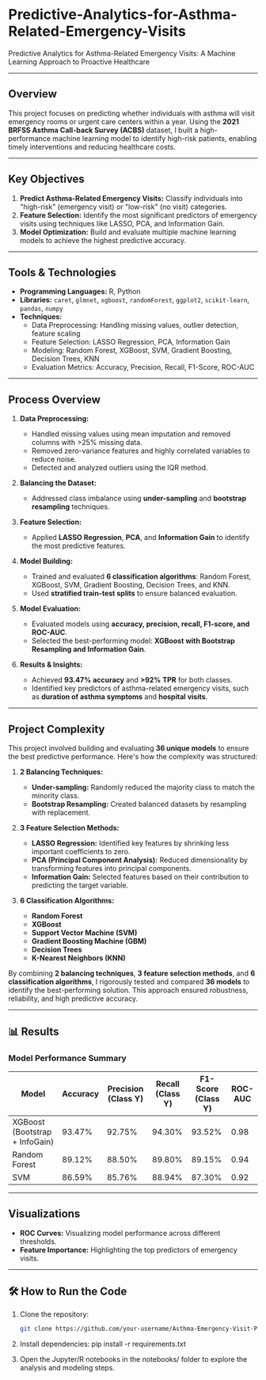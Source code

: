 # Predictive-Analytics-for-Asthma-Related-Emergency-Visits
Predictive Analytics for Asthma-Related Emergency Visits: A Machine Learning Approach to Proactive Healthcare


---

## Overview  
This project focuses on predicting whether individuals with asthma will visit emergency rooms or urgent care centers within a year. Using the **2021 BRFSS Asthma Call-back Survey (ACBS)** dataset, I built a high-performance machine learning model to identify high-risk patients, enabling timely interventions and reducing healthcare costs.

---

## Key Objectives  
1. **Predict Asthma-Related Emergency Visits:** Classify individuals into "high-risk" (emergency visit) or "low-risk" (no visit) categories.
2. **Feature Selection:** Identify the most significant predictors of emergency visits using techniques like LASSO, PCA, and Information Gain.
3. **Model Optimization:** Build and evaluate multiple machine learning models to achieve the highest predictive accuracy.

---

## Tools & Technologies  
- **Programming Languages:** R, Python  
- **Libraries:** `caret`, `glmnet`, `xgboost`, `randomForest`, `ggplot2`, `scikit-learn`, `pandas`, `numpy`  
- **Techniques:**  
  - Data Preprocessing: Handling missing values, outlier detection, feature scaling  
  - Feature Selection: LASSO Regression, PCA, Information Gain  
  - Modeling: Random Forest, XGBoost, SVM, Gradient Boosting, Decision Trees, KNN  
  - Evaluation Metrics: Accuracy, Precision, Recall, F1-Score, ROC-AUC  

---

## Process Overview  
1. **Data Preprocessing:**  
   - Handled missing values using mean imputation and removed columns with >25% missing data.  
   - Removed zero-variance features and highly correlated variables to reduce noise.  
   - Detected and analyzed outliers using the IQR method.  

2. **Balancing the Dataset:**  
   - Addressed class imbalance using **under-sampling** and **bootstrap resampling** techniques.  

3. **Feature Selection:**  
   - Applied **LASSO Regression**, **PCA**, and **Information Gain** to identify the most predictive features.  

4. **Model Building:**  
   - Trained and evaluated **6 classification algorithms**: Random Forest, XGBoost, SVM, Gradient Boosting, Decision Trees, and KNN.  
   - Used **stratified train-test splits** to ensure balanced evaluation.  

5. **Model Evaluation:**  
   - Evaluated models using **accuracy, precision, recall, F1-score, and ROC-AUC**.  
   - Selected the best-performing model: **XGBoost with Bootstrap Resampling and Information Gain**.  

6. **Results & Insights:**  
   - Achieved **93.47% accuracy** and **>92% TPR** for both classes.  
   - Identified key predictors of asthma-related emergency visits, such as **duration of asthma symptoms** and **hospital visits**.  

---

## Project Complexity  
This project involved building and evaluating **36 unique models** to ensure the best predictive performance. Here's how the complexity was structured:  

1. **2 Balancing Techniques:**  
   - **Under-sampling:** Randomly reduced the majority class to match the minority class.  
   - **Bootstrap Resampling:** Created balanced datasets by resampling with replacement.  

2. **3 Feature Selection Methods:**  
   - **LASSO Regression:** Identified key features by shrinking less important coefficients to zero.  
   - **PCA (Principal Component Analysis):** Reduced dimensionality by transforming features into principal components.  
   - **Information Gain:** Selected features based on their contribution to predicting the target variable.  

3. **6 Classification Algorithms:**  
   - **Random Forest**  
   - **XGBoost**  
   - **Support Vector Machine (SVM)**  
   - **Gradient Boosting Machine (GBM)**  
   - **Decision Trees**  
   - **K-Nearest Neighbors (KNN)**  

By combining **2 balancing techniques**, **3 feature selection methods**, and **6 classification algorithms**, I rigorously tested and compared **36 models** to identify the best-performing solution. This approach ensured robustness, reliability, and high predictive accuracy.  

---

## 📊 Results  
### Model Performance Summary  
| Model                          | Accuracy | Precision (Class Y) | Recall (Class Y) | F1-Score (Class Y) | ROC-AUC |
|--------------------------------|----------|---------------------|------------------|--------------------|---------|
| XGBoost (Bootstrap + InfoGain) | 93.47%   | 92.75%              | 94.30%           | 93.52%             | 0.98    |
| Random Forest                  | 89.12%   | 88.50%              | 89.80%           | 89.15%             | 0.94    |
| SVM                            | 86.59%   | 85.76%              | 88.94%           | 87.30%             | 0.92    |

---

## Visualizations  
- **ROC Curves:** Visualizing model performance across different thresholds.  
- **Feature Importance:** Highlighting the top predictors of emergency visits.  


---

## 🛠️ How to Run the Code  
1. Clone the repository:  
   ```bash
   git clone https://github.com/your-username/Asthma-Emergency-Visit-Prediction.git

2. Install dependencies:
pip install -r requirements.txt

4. Open the Jupyter/R notebooks in the notebooks/ folder to explore the analysis and modeling steps.
